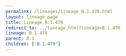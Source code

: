 ```yaml
---
permalink: /lineages/lineage_B.1.470.html
layout: lineage_page
title: Lineage B.1.470
redirect_to: ../lineage.html?lineage=B.1.470
lineage: B.1.470
parent: B.1
children: ['B.1.470']
---
```

